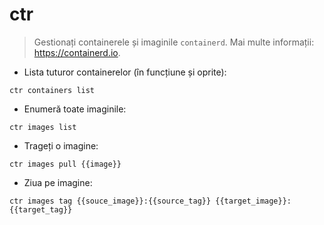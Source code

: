# ctr

> Gestionați containerele și imaginile `containerd`.
> Mai multe informații: <https://containerd.io>.

- Lista tuturor containerelor (în funcțiune și oprite):

`ctr containers list`

- Enumeră toate imaginile:

`ctr images list`

- Trageți o imagine:

`ctr images pull {{image}}`

- Ziua pe imagine:

`ctr images tag {{souce_image}}:{{source_tag}} {{target_image}}:{{target_tag}}`

